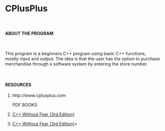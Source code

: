 # CPlusPlus
<br>
<h4>ABOUT THE PROGRAM</h4>
<br>
<p>This program is a beginners C++ program using basic C++ functions, mostly input and output. The idea is that the user has the option to purchase merchandise through a software system by entering the store number.</p>
<br>
<h4>RESOURCES</h4>
<ol>
  <li>http://www.cplusplus.com</li>
  
   <p>PDF BOOKS</p>
   
  <li>
 
  <a href="https://universalflowuniversity.com/Books/Computer%20Programming/CPlusPlus%20and%20C%20Programming/C++%20Without%20Fear_%20A%20Beginner%27s%20Guide%20That%20Makes%20You%20Feel%20Smart%203rd%20Edition.pdf">C++ Without Fear (3rd Edition)</a>    
  </li>
  <li>  <a href="http://ptgmedia.pearsoncmg.com/images/9780134314303/samplepages/9780134314303.pdf">C++ Without Fear (3rd Edition)</a>></a></li>
</ol>
